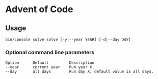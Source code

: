 # Advent of Code

## Usage
```shell
bin/console solve solve [-y|--year YEAR] [-d|--day DAY]
```

### Optional command line parameters
```text
Option      Default         Description
--year      current year    Run year X.
--day       all days        Run day X, default value is all days.
```
